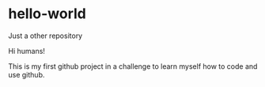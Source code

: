 # hello-world
Just a other repository

Hi humans!

This is my first github project in a challenge to learn myself how to code and use github.
